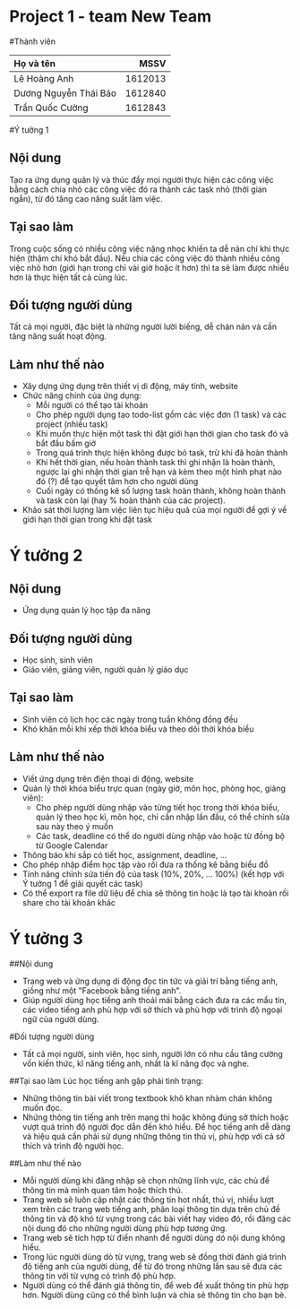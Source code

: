 # Project 1 - team New Team
#Thành viên

| Họ và tên | MSSV |
|:---|---:|
|Lê Hoàng Anh|1612013|
|Dương Nguyễn Thái Bảo|1612840|
|Trần Quốc Cường|1612843|

#Ý tưởng 1

## Nội dung
Tạo ra ứng dụng quản lý và thúc đẩy mọi người thực hiện các công việc bằng cách chia nhỏ các công việc đó ra thành các task nhỏ (thời gian ngắn), từ đó tăng cao năng suất làm việc.

## Tại sao làm
Trong cuộc sống có nhiều công việc nặng nhọc khiến ta dễ nản chí khi thực hiện (thậm chí khó bắt đầu). Nếu chia các công việc đó thành nhiều công việc nhỏ hơn (giới hạn trong chỉ vài giờ hoặc ít hơn) thì ta sẽ làm được nhiều hơn là thực hiện tất cả cùng lúc.

## Đối tượng người dùng
Tất cả mọi người, đặc biệt là những người lười biếng, dễ chán nản và cần tăng năng suất hoạt động.

## Làm như thế nào
- Xây dựng ứng dụng trên thiết vị di động, máy tính, website
- Chức năng chính của ứng dụng:
	- Mỗi người có thể tạo tài khoản
	- Cho phép người dụng tạo todo-list gồm các việc đơn (1 task) và các project (nhiều task)
	- Khi muốn thực hiện một task thì đặt giới hạn thời gian cho task đó và bắt đầu bấm giờ
	- Trong quá trình thực hiện không được bỏ task, trừ khi đã hoàn thành
	- Khi hết thời gian, nếu hoàn thành task thì ghi nhận là hoàn thành, ngược lại ghi nhận thời gian trễ hạn và kèm theo một hình phạt nào đó (?) để tạo quyết tâm hơn cho người dùng
	- Cuối ngày có thống kê số lượng task hoàn thành, không hoàn thành và task còn lại (hay % hoàn thành của các project).
- Khảo sát thời lượng làm việc liên tục hiệu quả của mọi người để gợi ý về giới hạn thời gian trong khi đặt task

# Ý tưởng 2
## Nội dung
- Ứng dụng quản lý học tập đa năng


## Đối tượng người dùng
- Học sinh, sinh viên
- Giáo viên, giảng viên, người quản lý giáo dục

## Tại sao làm
- Sinh viên có lịch học các ngày trong tuần không đồng đều
- Khó khăn mỗi khi xếp thời khóa biểu và theo dõi thời khóa biểu

## Làm như thế nào
- Viết ứng dụng trên điện thoại di động, website
- Quản lý thời khóa biểu trực quan (ngày giờ, môn học, phòng học, giảng viên):
	- Cho phép người dùng nhập vào từng tiết học trong thời khóa biểu, quản lý theo học kì, môn học, chỉ cần nhập lần đầu, có thể chỉnh sửa sau này theo ý muốn
	- Các task, deadline có thể do người dùng nhập vào hoặc từ đồng bộ từ Google Calendar
- Thông báo khi sắp có tiết học, assignment, deadline, …
- Cho phép nhập điểm học tập vào rồi đưa ra thống kê bằng biểu đồ
- Tính năng chỉnh sửa tiến độ của task (10%, 20%, … 100%) (kết hợp với Ý tưởng 1 để giải quyết các task)
- Có thể export ra file dữ liệu để chia sẽ thông tin hoặc là tạo tài khoản rồi share cho tài khoản khác

# Ý tưởng 3
##Nội dung
- Trang web và ứng dụng di động đọc tin tức và giải trí bằng tiếng anh, giống như một "Facebook bằng tiếng anh".
- Giúp người dùng học tiếng anh thoải mái bằng cách đưa ra các mẩu tin, các video tiếng anh phù hợp với sở thích và phù hợp với trình độ ngoại ngữ của người dùng.

#Đối tượng người dùng
- Tất cả mọi người, sinh viên, học sinh, người lớn có nhu cầu tăng cường vốn kiến thức, kĩ năng tiếng anh, nhất là kĩ năng đọc và nghe.

##Tại sao làm
Lúc học tiếng anh gặp phải tình trạng:
- Những thông tin bài viết trong textbook khô khan nhàm chán không muốn đọc.
- Nhứng thông tin tiếng anh trên mạng thì hoặc không đúng sở thích hoặc vượt quá trình độ người đọc dẫn đến khó hiểu.
Để học tiếng anh dễ dàng và hiệu quả cần phải sử dụng những thông tin thú vị, phù hợp với cả sở thích và trình độ người học.

##Làm như thế nào
- Mỗi người dùng khi đăng nhập sẽ chọn những lĩnh vực, các chủ đề thông tin mà mình quan tâm hoặc thích thú.
- Trang web sẽ luôn cập nhật các thông tin hot nhất, thú vị, nhiều lượt xem trên các trang web tiếng anh, phân loại thông tin dựa trên chủ đề thông tin và độ khó từ vựng trong các bài viết hay video đó, rồi đăng các nội dung đó cho những người dùng phù hợp tương ứng.
- Trang web sẽ tích hợp từ điển nhanh để người dùng dó nội dung không hiểu.
- Trong lúc người dùng dò từ vựng, trang web sẽ đồng thời đánh giá trình độ tiếng anh của người dùng, để từ đó trong những lần sau sẽ đưa các thông tin với từ vựng có trình độ phù hợp.
- Người dùng có thể đánh giá thông tin, để web đề xuất thông tin phù hợp hơn. Người dùng cũng có thể bình luận và chia sẻ thông tin cho bạn bè.
